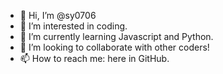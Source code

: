 - 👋 Hi, I’m @sy0706
- 👀 I’m interested in coding.
- 🌱 I’m currently learning Javascript and Python.
- 💞️ I’m looking to collaborate with other coders!
- 📫 How to reach me: here in GitHub.

<!---
sy0706/sy0706 is a ✨ special ✨ repository because its `README.md` (this file) appears on your GitHub profile.
You can click the Preview link to take a look at your changes.
--->
